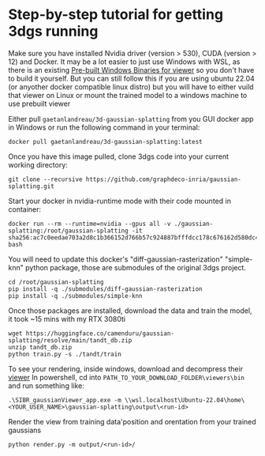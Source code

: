 # Step-by-step tutorial for getting 3dgs running

Make sure you have installed Nvidia driver (version > 530), CUDA (version > 12) and Docker. It may be a lot easier to just use Windows with WSL, as there is an existing [Pre-built Windows Binaries for viewer](https://github.com/graphdeco-inria/gaussian-splatting/tree/main?tab=readme-ov-file#pre-built-windows-binaries) so you don't have to build it yourself. But you can still follow this if you are using ubuntu 22.04 (or anyother docker compatible linux distro) but you will have to either vuild that viewer on Linux or mount the trained model to a windows machine to use prebuilt viewer

Either pull `gaetanlandreau/3d-gaussian-splatting` from you GUI docker app in Windows or run the following command in your terminal:

````
docker pull gaetanlandreau/3d-gaussian-splatting:latest
````

Once you have this image pulled, clone 3dgs code into your current working directory:

````
git clone --recursive https://github.com/graphdeco-inria/gaussian-splatting.git
````

Start your docker in nvidia-runtime mode with their code mounted in container:

````
docker run --rm --runtime=nvidia --gpus all -v ./gaussian-splatting:/root/gaussian-splatting -it sha256:ac7c0eedae703a2d8c1b366152d766b57c924887bfffdcc178c676162d580dc4 bash
````

You will need to update this docker's "diff-gaussian-rasterization" "simple-knn" python package, those are submodules of the original 3dgs project. 

````
cd /root/gaussian-splatting
pip install -q ./submodules/diff-gaussian-rasterization
pip install -q ./submodules/simple-knn
````

Once those packages are installed, download the data and train the model, it took ~15 mins with my RTX 3080ti

````
wget https://huggingface.co/camenduru/gaussian-splatting/resolve/main/tandt_db.zip
unzip tandt_db.zip
python train.py -s ./tandt/train
````

To see your rendering, inside windows, download and decompress their [viewer](https://repo-sam.inria.fr/fungraph/3d-gaussian-splatting/binaries/viewers.zip) In powershell, cd into `PATH_TO_YOUR_DOWNLOAD_FOLDER\viewers\bin` and run something like:

````
.\SIBR_gaussianViewer_app.exe -m \\wsl.localhost\Ubuntu-22.04\home\<YOUR_USER_NAME>\gaussian-splatting\output\<run-id>
````

Render the view from training data'position and orentation from your trained gaussians

````
python render.py -m output/<run-id>/
````
